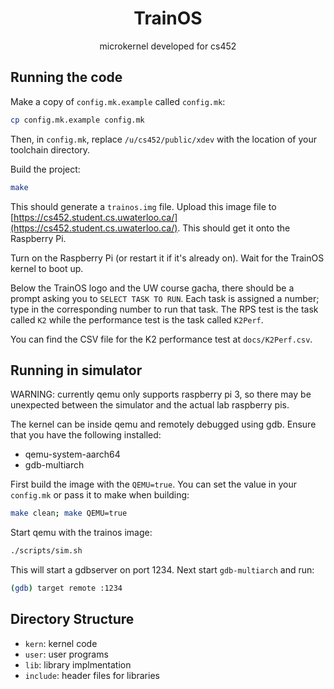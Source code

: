 <div align="center">

# TrainOS

microkernel developed for cs452

</div>

## Running the code

Make a copy of `config.mk.example` called `config.mk`:
```sh
cp config.mk.example config.mk
```
Then, in `config.mk`, replace `/u/cs452/public/xdev` with the location of your toolchain directory.

Build the project:
```sh
make
```

This should generate a `trainos.img` file. Upload this image file to [https://cs452.student.cs.uwaterloo.ca/](https://cs452.student.cs.uwaterloo.ca/). This should get it onto the Raspberry Pi.

Turn on the Raspberry Pi (or restart it if it's already on). Wait for the TrainOS kernel to boot up.

Below the TrainOS logo and the UW course gacha, there should be a prompt asking you to `SELECT TASK TO RUN`. Each task is assigned a number; type in the corresponding number to run that task. The RPS test is the task called `K2` while the performance test is the task called `K2Perf`.

You can find the CSV file for the K2 performance test at `docs/K2Perf.csv`.

## Running in simulator

WARNING: currently qemu only supports raspberry pi 3, so there may be
unexpected between the simulator and the actual lab raspberry pis.

The kernel can be inside qemu and remotely debugged using gdb. Ensure that you
have the following installed:
- qemu-system-aarch64
- gdb-multiarch

First build the image with the `QEMU=true`. You can set the value in your
`config.mk` or pass it to make when building:
```sh
make clean; make QEMU=true
```

Start qemu with the trainos image:
```sh
./scripts/sim.sh
```
This will start a gdbserver on port 1234. Next start `gdb-multiarch` and run:
```sh
(gdb) target remote :1234
```

## Directory Structure

- `kern`: kernel code
- `user`: user programs
- `lib`: library implmentation
- `include`: header files for libraries

